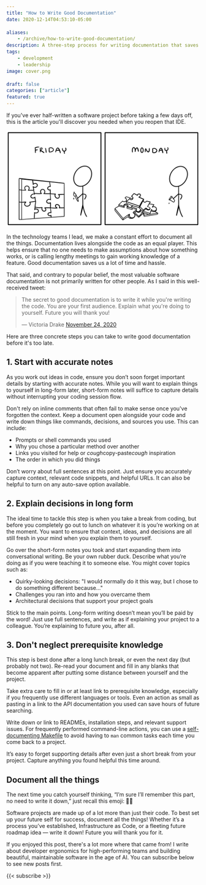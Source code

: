 ```yaml
---
title: "How to Write Good Documentation"
date: 2020-12-14T04:53:10-05:00

aliases:
    - /archive/how-to-write-good-documentation/
description: A three-step process for writing documentation that saves time and ensures your projects are always understood, scalable, and easily maintained.
tags:
    - development
    - leadership
image: cover.png
 
draft: false
categories: ["article"]
featured: true
---
```


If you've ever half-written a software project before taking a few days off, this is the article you'll discover you needed when you reopen that IDE.

![Your project on Friday (a finished puzzle) vs Monday (a pile of puzzle pieces) comic](friday-monday.png)

In the technology teams I lead, we make a constant effort to document all the things. Documentation lives alongside the code as an equal player. This helps ensure that no one needs to make assumptions about how something works, or is calling lengthy meetings to gain working knowledge of a feature. Good documentation saves us a lot of time and hassle.

That said, and contrary to popular belief, the most valuable software documentation is not primarily written for other people. As I said in this well-received tweet:

<blockquote class="twitter-tweet"><p lang="en" dir="ltr">The secret to good documentation is to write it while you&#39;re writing the code. You are your first audience. Explain what you&#39;re doing to yourself. Future you will thank you!</p>&mdash; Victoria Drake <a href="https://twitter.com/victoriadotdev/status/1331262801797652483?ref_src=twsrc%5Etfw">November 24, 2020</a></blockquote> <script async src="https://platform.twitter.com/widgets.js" charset="utf-8"></script>

Here are three concrete steps you can take to write good documentation before it's too late.

## 1. Start with accurate notes

As you work out ideas in code, ensure you don’t soon forget important details by starting with accurate notes. While you will want to explain things to yourself in long-form later, short-form notes will suffice to capture details without interrupting your coding session flow.

Don't rely on inline comments that often fail to make sense once you've forgotten the context. Keep a document open alongside your code and write down things like commands, decisions, and sources you use. This can include:

- Prompts or shell commands you used
- Why you chose a particular method over another
- Links you visited for help or *cough*copy-paste*cough* inspiration
- The order in which you did things

Don’t worry about full sentences at this point. Just ensure you accurately capture context, relevant code snippets, and helpful URLs. It can also be helpful to turn on any auto-save option available.

## 2. Explain decisions in long form

The ideal time to tackle this step is when you take a break from coding, but before you completely go out to lunch on whatever it is you’re working on at the moment. You want to ensure that context, ideas, and decisions are all still fresh in your mind when you explain them to yourself.

Go over the short-form notes you took and start expanding them into conversational writing. Be your own rubber duck. Describe what you’re doing as if you were teaching it to someone else. You might cover topics such as:

- Quirky-looking decisions: "I would normally do it this way, but I chose to do something different because..."
- Challenges you ran into and how you overcame them
- Architectural decisions that support your project goals

Stick to the main points. Long-form writing doesn’t mean you’ll be paid by the word! Just use full sentences, and write as if explaining your project to a colleague. You’re explaining to future you, after all.

## 3. Don't neglect prerequisite knowledge

This step is best done after a long lunch break, or even the next day (but probably not two). Re-read your document and fill in any blanks that become apparent after putting some distance between yourself and the project.

Take extra care to fill in or at least link to prerequisite knowledge, especially if you frequently use different languages or tools. Even an action as small as pasting in a link to the API documentation you used can save hours of future searching.

Write down or link to READMEs, installation steps, and relevant support issues. For frequently performed command-line actions, you can use a [self-documenting Makefile](/posts/how-to-create-a-self-documenting-makefile/) to avoid having to `man` common tasks each time you come back to a project.

It’s easy to forget supporting details after even just a short break from your project. Capture anything you found helpful this time around.

## Document all the things

The next time you catch yourself thinking, “I’m sure I’ll remember this part, no need to write it down,” just recall this emoji: 🤦‍♀️

Software projects are made up of a lot more than just their code. To best set up your future self for success, document all the things! Whether it’s a process you’ve established, Infrastructure as Code, or a fleeting future roadmap idea — write it down! Future you will thank you for it.

If you enjoyed this post, there's a lot more where that came from! I write about developer ergonomics for high-performing teams and building beautiful, maintainable software in the age of AI. You can subscribe below to see new posts first.

{{< subscribe >}}
